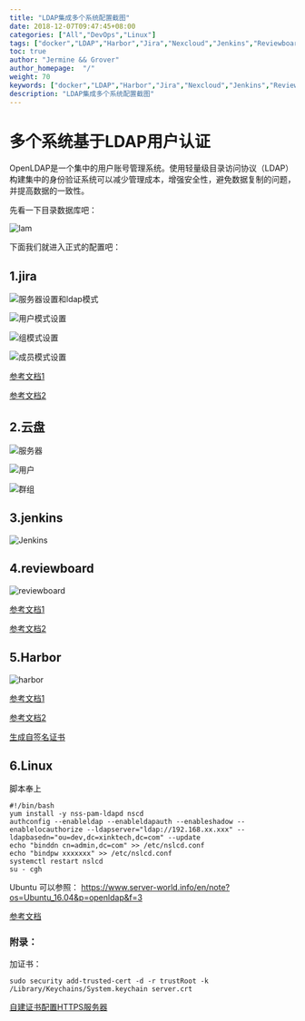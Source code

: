 ```yaml
---
title: "LDAP集成多个系统配置截图"
date: 2018-12-07T09:47:45+08:00
categories: ["All","DevOps","Linux"]
tags: ["docker","LDAP","Harbor","Jira","Nexcloud","Jenkins","Reviewboard","Linux"]
toc: true
author: "Jermine && Grover"
author_homepage:  "/"
weight: 70
keywords: ["docker","LDAP","Harbor","Jira","Nexcloud","Jenkins","Reviewboard","Linux" ]
description: "LDAP集成多个系统配置截图"
---
```


# 多个系统基于LDAP用户认证

OpenLDAP是一个集中的用户账号管理系统。使用轻量级目录访问协议（LDAP）构建集中的身份验证系统可以减少管理成本，增强安全性，避免数据复制的问题，并提高数据的一致性。

先看一下目录数据库吧：

![lam](/img/ldap/lam.png)

下面我们就进入正式的配置吧：

## 1.jira

![服务器设置和ldap模式](/img/ldap/jira1.png)

![用户模式设置](/img/ldap/jira2.png)

![组模式设置](/img/ldap/jira3.png)

![成员模式设置](/img/ldap/jira3.png)

[参考文档1](https://confluence.atlassian.com/jirakb/unable-to-login-to-jira-applications-596770904.html)

[参考文档2](https://stackoverrun.com/cn/q/3981674)

## 2.云盘

![服务器](/img/ldap/pan1.png)

![用户](/img/ldap/pan2.png)

![群组](/img/ldap/pan3.png)

## 3.jenkins

![Jenkins](/img/ldap/jenkins1.png)

## 4.reviewboard

![reviewboard](/img/ldap/reviewboard1.png)

[参考文档1](https://www.yeetrack.com/?p=934)

[参考文档2](https://blog.csdn.net/powerccna/article/details/8282250)

## 5.Harbor

![harbor](/img/ldap/harbor1.png)

[参考文档1](https://www.cnblogs.com/huangjc/p/6272938.html)

[参考文档2](https://blog.csdn.net/Laputa_SKY/article/details/80356083)

[生成自签名证书](http://blog.51cto.com/penguintux/1873025)

## 6.Linux

脚本奉上
```
#!/bin/bash
yum install -y nss-pam-ldapd nscd
authconfig --enableldap --enableldapauth --enableshadow --enablelocauthorize --ldapserver="ldap://192.168.xx.xxx" --ldapbasedn="ou=dev,dc=xinktech,dc=com" --update
echo "binddn cn=admin,dc=com" >> /etc/nslcd.conf
echo "bindpw xxxxxxx" >> /etc/nslcd.conf
systemctl restart nslcd
su - cgh
```

Ubuntu 可以参照： https://www.server-world.info/en/note?os=Ubuntu_16.04&p=openldap&f=3

[参考文档](https://www.lisenet.com/2016/setup-ldap-authentication-on-centos-7/)


### 附录：

加证书：

```
sudo security add-trusted-cert -d -r trustRoot -k /Library/Keychains/System.keychain server.crt
```

[自建证书配置HTTPS服务器](https://note.youdao.com/share/?id=514cde0584119f466f528d1d0b2283de&type=note#/)

